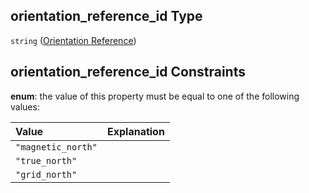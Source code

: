 ## orientation_reference_id Type

`string` ([Orientation Reference](iea43_wra_data_model-properties-measurement-location-items-properties-measurement-point-items-properties-mounting-arrangement-items-properties-orientation-reference.md))

## orientation_reference_id Constraints

**enum**: the value of this property must be equal to one of the following values:

| Value              | Explanation |
| :----------------- | ----------- |
| `"magnetic_north"` |             |
| `"true_north"`     |             |
| `"grid_north"`     |             |
